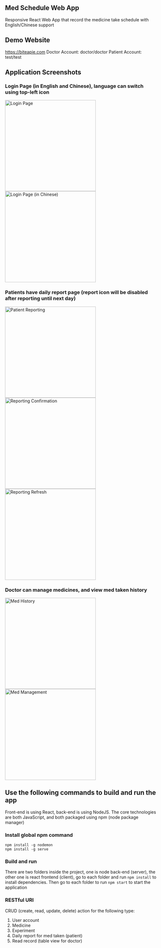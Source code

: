 ## Med Schedule Web App

Responsive React Web App that record the medicine take schedule with English/Chinese support

## Demo Website

https://biteapie.com
Doctor Account: doctor/doctor
Patient Account: test/test

## Application Screenshots

### Login Page (in English and Chinese), language can switch using top-left icon

<p float="left">
<img src="screenshots/login.jpg" alt="Login Page"  width="300"/>
<img src="screenshots/login_chinese.jpg" alt="Login Page (in Chinese)" width="300" />
</p>
<div style="clear: both;"></div>

### Patients have daily report page (report icon will be disabled after reporting until next day)

<p float="left">
<img src="screenshots/patient_reporting.jpg" alt="Patient Reporting" width="300" />
<img src="screenshots/reporting_confirmation.jpg" alt="Reporting Confirmation" width="300" />
<img src="screenshots/reporting_refresh.jpg" alt="Reporting Refresh" width="300" />
</p>
<div style="clear: both;"></div>

### Doctor can manage medicines, and view med taken history

<p float="left">
<img src="screenshots/med_history.jpg" alt="Med History" width="300" />
<img src="screenshots/med_management.jpg" alt="Med Management" width="300" />
<div style="clear: both;"></div>
</p>

## Use the following commands to build and run the app

Front-end is using React, back-end is using NodeJS. The core technologies are both JavaScript, and both packaged using npm (node package manager)

### Install global npm command

```
npm install -g nodemon
npm install -g serve
```

### Build and run

There are two folders inside the project, one is node back-end (server), the other one is react frontend (client), go to each folder and run `npm install` to install dependencies. Then go to each folder to run `npm start` to start the application

### RESTful URI

CRUD (create, read, update, delete) action for the following type:

1.  User account
2.  Medicine
3.  Experiment
4.  Daily report for med taken (patient)
5.  Read record (table view for doctor)
